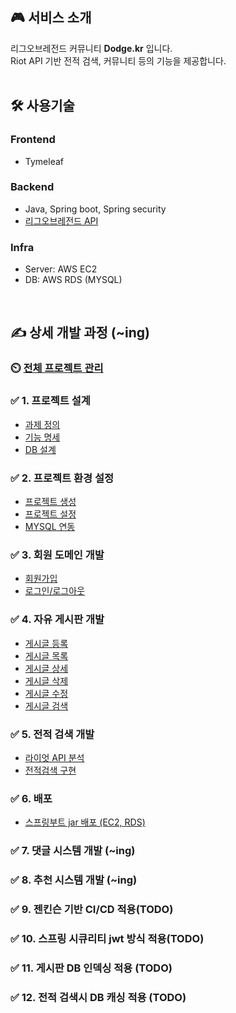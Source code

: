 ## 🎮 서비스 소개
리그오브레전드 커뮤니티 **Dodge.kr** 입니다.<br/>
Riot API 기반 전적 검색, 커뮤니티 등의 기능을 제공합니다.<br/>
<br/>
## 🛠  사용기술
### **Frontend**
- Tymeleaf

### **Backend**
- Java, Spring boot, Spring security
- [리그오브레전드 API](https://developer.riotgames.com/)

### **Infra**
- Server: AWS EC2
- DB: AWS RDS (MYSQL)

<!--
## 🖥 산출물 (~ing)
### ✅ 서비스 아키텍쳐
### ✅ ERD
### ✅ 서비스 플로우
-->
<br/>

## ✍️ 상세 개발 과정 (~ing)

### ⏲️ [전체 프로젝트 관리](https://little-bit-cf9.notion.site/49c263a8a1394ccc809d4fc577e56a3a?v=c39512296c424cb2850246f94c3ddacd&pvs=4)
### ✅ 1. 프로젝트 설계
- [과제 정의](https://little-bit-cf9.notion.site/1-FLOW-0c4bdbcff602497b8c0de889057bedaa?pvs=4)
- [기능 명세](https://ksh03003.tistory.com/79)
- [DB 설계](https://little-bit-cf9.notion.site/3-ERD-8687f72866954bd4bf136a6afa9e1116?pvs=4)

### ✅ 2. 프로젝트 환경 설정
- [프로젝트 생성](https://little-bit-cf9.notion.site/1-1bbe1609025a423aa2f014eaa36e1526?pvs=4)
- [프로젝트 설정](https://little-bit-cf9.notion.site/3-360bddba4ba54a10b96ee6b90e6e5d9a?pvs=4)
- [MYSQL 연동](https://little-bit-cf9.notion.site/4-MYSQL-bb046eda6e4f40dd8d3ff4f696bb1737?pvs=4)
### ✅ 3. 회원 도메인 개발
- [회원가입](https://little-bit-cf9.notion.site/1-ccb09ca9d02a4d95b72532dd1d5a49d3?pvs=4)
- [로그인/로그아웃](https://little-bit-cf9.notion.site/2-d8f3fab6b7084eb1ae7be61e3d3a06eb?pvs=4)
### ✅ 4. 자유 게시판 개발
- [게시글 등록](https://little-bit-cf9.notion.site/1-4eb2123a976f4415ad267ca4fe43fcf0?pvs=4)
- [게시글 목록](https://little-bit-cf9.notion.site/2-29aab383fdb0460f9cf73e5ac8518c1d?pvs=4)
- [게시글 상세](https://little-bit-cf9.notion.site/3-57c16e5ea2d54aea89b6b16b47d3668f?pvs=4)
- [게시글 삭제](https://little-bit-cf9.notion.site/4-e692fcb69a53405ca100d0469284232a?pvs=4)
- [게시글 수정](https://little-bit-cf9.notion.site/5-159cf62dbce54dc1bdcbd83ee9c4e066?pvs=4)
- [게시글 검색](https://little-bit-cf9.notion.site/6-127f00c6ee084c9696e0b8af8b368e98?pvs=4)
### ✅ 5. 전적 검색 개발
- [라이엇 API 분석](https://ksh03003.tistory.com/89)
- [전적검색 구현](https://ksh03003.tistory.com/90)

### ✅ 6. 배포
- [스프링부트 jar 배포 (EC2, RDS)](https://ksh03003.tistory.com/86)
### ✅ 7. 댓글 시스템 개발 (~ing)
### ✅ 8. 추천 시스템 개발 (~ing)
### ✅ 9. 젠킨슨 기반 CI/CD 적용(TODO)
### ✅ 10. 스프링 시큐리티 jwt 방식 적용(TODO)
### ✅ 11. 게시판 DB 인덱싱 적용 (TODO)
### ✅ 12. 전적 검색시 DB 캐싱 적용 (TODO)


